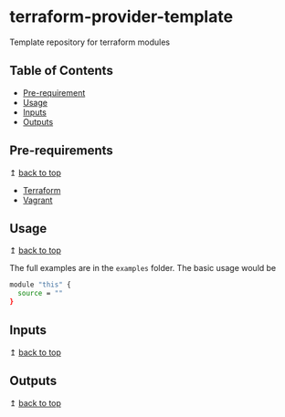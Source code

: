# terraform-provider-template
Template repository for terraform modules

## Table of Contents
- [Pre-requirement](#pre-requirements)
- [Usage](#usage)
- [Inputs](#inputs)
- [Outputs](#outputs)

## Pre-requirements

↥ [back to top](#table-of-contents)

- [Terraform](https://www.terraform.io/downloads.html)
- [Vagrant](https://www.vagrantup.com/downloads)

## Usage

↥ [back to top](#table-of-contents)

The full examples are in the `examples` folder. The basic usage would be

```bash
module "this" {
  source = ""
}
```

## Inputs

↥ [back to top](#table-of-contents)

## Outputs

↥ [back to top](#table-of-contents)

